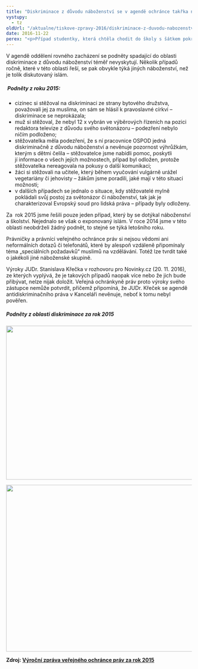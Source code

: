 ```yaml
---
title: "Diskriminace z důvodu náboženství se v agendě ochránce takřka nevyskytuje"
vystupy:
  - tz
oldUrl: "/aktualne/tiskove-zpravy-2016/diskriminace-z-duvodu-nabozenstvi-se-v-agende-ochrance-takrka-nevyskytuje"
date: 2016-11-22
perex: "<p>Případ studentky, která chtěla chodit do školy s šátkem pokrývajícím její vlasy, ochránkyně ukončila zprávou v roce 2014. Zda může školní řád omezovat Listinu základních práv a svobod, o tom rozhodne soud. Případ budí tolik pozornosti také proto, že je v České republice ojedinělý. Na veřejného ochránce práv se v posledních letech s podobným tématem nikdo neobrátil. </p>"
---
```


<!-- imported from the old website -->

<p>V agendě oddělení rovného zacházení se podněty spadající do oblasti diskriminace z důvodu náboženství téměř nevyskytují. Několik případů ročně, které v této oblasti řeší, se pak obvykle týká jiných náboženství, než je tolik diskutovaný islám. </p> <h5> Podněty z roku 2015:</h5> <ul><li>cizinec si stěžoval na diskriminaci ze strany bytového družstva, považovali jej za muslima, on sám se hlásil k pravoslavné církvi – diskriminace se neprokázala;</li><li>muž si stěžoval, že nebyl 12 x vybrán ve výběrových řízeních na pozici redaktora televize z důvodu svého světonázoru – podezření nebylo ničím podloženo;</li><li>stěžovatelka měla podezření, že s ní pracovnice OSPOD jedná diskriminačně z důvodu náboženství a nevěnuje pozornost výhrůžkám, kterým s dětmi čelila – stěžovatelce jsme nabídli pomoc, poskytli jí informace o všech jejích možnostech, případ byl odložen, protože stěžovatelka nereagovala na pokusy o další komunikaci;</li><li>žáci si stěžovali na učitele, který během vyučování vulgárně urážel vegetariány či jehovisty – žákům jsme poradili, jaké mají v této situaci možnosti;</li><li>v dalších případech se jednalo o situace, kdy stěžovatelé mylně pokládali svůj postoj za světonázor či náboženství, tak jak je charakterizoval Evropský soud pro lidská práva – případy byly odloženy.</li></ul> <p>Za  rok 2015 jsme řešili pouze jeden případ, který by se dotýkal náboženství a školství. Nejednalo se však o exponovaný islám. V roce 2014 jsme v této oblasti neobdrželi žádný podnět, to stejné se týká letošního roku.</p> <p>Právničky a právníci veřejného ochránce práv si nejsou vědomi ani neformálních dotazů či telefonátů, které by alespoň vzdáleně připomínaly téma „speciálních požadavků“ muslimů na vzdělávání. Totéž lze tvrdit také o jakékoli jiné náboženské skupině. </p><p> Výroky JUDr. Stanislava Křečka v rozhovoru pro Novinky.cz (20. 11. 2016), ze kterých vyplývá, že je takových případů naopak více nebo že jich bude přibývat, nelze nijak doložit. Veřejná ochránkyně práv proto výroky svého zástupce nemůže potvrdit, přičemž připomíná, že JUDr. Křeček se agendě antidiskriminačního práva v Kanceláři nevěnuje, neboť k tomu nebyl pověřen.</p><h5>Podněty z oblasti diskriminace za rok 2015</h5><p></p><p></p><p><img src="https://www.ochrance.cz/uploads/RTEmagicC_oblasti_diskriminace_2015_01.png.png" width="618" height="417" alt="" /></p><p><img src="https://www.ochrance.cz/uploads/RTEmagicC_proc_se_citi_diksrimonovani_2015_01.png.png" width="601" height="452" alt="" /></p><p class="MsoNormal"><b>Zdroj: <a href="http://www.ochrance.cz/uploads-import/zpravy_pro_poslaneckou_snemovnu/Souhrnna-zprava_VOP_2015.pdf">Výroční zpráva
veřejného ochránce práv za rok 2015</a></b></p>
